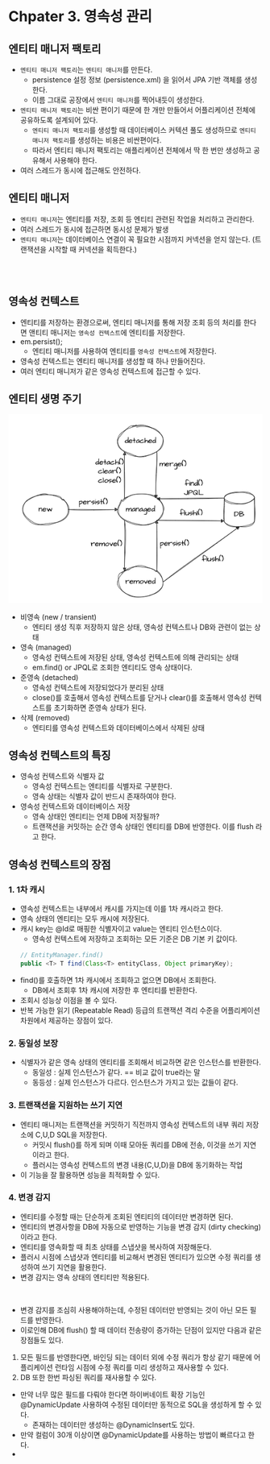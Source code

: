 # Chpater 3. 영속성 관리


## 엔티티 매니저 팩토리
- `엔티티 매니저 팩토리`는 `엔티티 매니저`를 만든다.
  - persistence 설정 정보 (persistence.xml) 을 읽어서 JPA 기반 객체를 생성한다.
  - 이름 그대로 공장에서 `엔티티 매니저`를 찍어내듯이 생성한다. 
- `엔티티 매니저 팩토리`는 비싼 편이기 때문에 한 개만 만들어서 어플리케이션 전체에 공유하도록 설계되어 있다.
  - `엔티티 매니저 팩토리`를 생성할 때 데이터베이스 커텍션 풀도 생성하므로 `엔티티 매니저 팩토리`를 생성하는 비용은 비싼편이다.
  - 따라서 엔티티 매니저 팩토리는 애플리케이션 전체에서 딱 한 번만 생성하고 공유해서 사용해야 한다.
- 여러 스레드가 동시에 접근해도 안전하다.

## 엔티티 매니저
- `엔티티 매니저`는 엔티티를 저장, 조회 등 엔티티 관련된 작업을 처리하고 관리한다.
- 여러 스레드가 동시에 접근하면 동시성 문제가 발생
- `엔티티 매니저`는 데이터베이스 연결이 꼭 필요한 시점까지 커넥션을 얻지 않는다. (트랜잭션을 시작할 때 커넥션을 획득한다.)

<br>
<br>

## 영속성 컨텍스트
- 엔티티를 저장하는 환경으로써, 엔티티 매니저를 통해 저장 조회 등의 처리를 한다면 앤티티 매니저는 `영속성 컨텍스트`에 엔티티를 저장한다.
- em.persist();
  - 엔티티 매니저를 사용하여 엔티티를 `영속성 컨텍스트`에 저장한다.
- 영속성 컨텍스트는 엔티티 매니저를 생성할 때 하나 만들어진다.
- 여러 엔티티 매니저가 같은 영속성 컨텍스트에 접근할 수 있다.

## 엔티티 생명 주기

  ![state.png](img%2Fstate.png)

- 비영속 (new / transient)
  - 엔티티 생성 직후 저장하지 않은 상태, 영속성 컨텍스트나 DB와 관련이 없는 상태
- 영속 (managed)
  - 영속성 컨텍스트에 저장된 상태, 영속성 컨텍스트에 의해 관리되는 상태
  - em.find() or JPQL로 조회한 엔티티도 영속 상태이다.
- 준영속 (detached)
  - 영속성 컨텍스트에 저장되었다가 분리된 상태
  - close()를 호출해서 영속성 컨텍스트를 닫거나 clear()를 호출해서 영속성 컨텍스트를 초기화하면 준영속 상태가 된다.
- 삭제 (removed)
  - 엔티티를 영속성 컨텍스트와 데이터베이스에서 삭제된 상태

## 영속성 컨텍스트의 특징
- 영속성 컨텍스트와 식별자 값
  - 영속성 컨텍스트는 엔티티를 식별자로 구분한다.
  - 영속 상태는 식별자 값이 반드시 존재하여야 한다.
- 영속성 컨텍스트와 데이터베이스 저장
  - 영속 상태인 엔티티는 언제 DB에 저장될까?
  - 트랜잭션을 커밋하는 순간 영속 상태인 엔티티를 DB에 반영한다. 이를 flush 라고 한다.

## 영속성 컨텍스트의 장점
### 1. 1차 캐시
- 영속성 컨텍스트는 내부에서 캐시를 가지는데 이를 1차 캐시라고 한다.
- 영속 상태의 엔티티는 모두 캐시에 저장된다.
- 캐시 key는 @Id로 매핑한 식별자이고 value는 엔티티 인스턴스이다.
  - 영속성 컨텍스트에 저장하고 조회하는 모든 기준은 DB 기본 키 값이다.
  ```java
  // EntityManager.find()
  public <T> T find(Class<T> entityClass, Object primaryKey);
  ```
- find()를 호출하면 1차 캐시에서 조회하고 없으면 DB에서 조회한다.
  - DB에서 조회후 1차 캐시에 저장한 후 엔티티를 반환한다.
- 조회시 성능상 이점을 볼 수 있다.
- 반복 가능한 읽기 (Repeatable Read) 등급의 트랜잭션 격리 수준을 어플리케이션 차원에서 제공하는 장점이 있다.

### 2. 동일성 보장
- 식별자가 같은 영속 상태의 엔티티를 조회해서 비교하면 같은 인스턴스를 반환한다.
  - 동일성 : 실제 인스턴스가 같다. == 비교 값이 true라는 말
  - 동등성 : 실제 인스턴스가 다르다. 인스턴스가 가지고 있는 값들이 같다.

### 3. 트랜잭션을 지원하는 쓰기 지연
- 엔티티 매니저는 트랜잭션을 커밋하기 직전까지 영속성 컨텍스트의 내부 쿼리 저장소에 C,U,D SQL을 저장한다.
  - 커밋시 flush()를 하게 되며 이때 모아둔 쿼리를 DB에 전송, 이것을 쓰기 지연이라고 한다.
  - 플러시는 영속성 컨텍스트의 변경 내용(C,U,D)을 DB에 동기화하는 작업
- 이 기능을 잘 활용하면 성능을 최적화할 수 있다.

### 4. 변경 감지
- 엔티티를 수정할 때는 단순하게 조회된 엔티티의 데이터만 변경하면 된다.
- 엔티티의 변경사항을 DB에 자동으로 반영하는 기능을 변경 감지 (dirty checking)이라고 한다.
- 엔티티를 영속화할 때 최초 상태를 스냅샷을 복사하여 저장해둔다.
- 플러시 시점에 스냅샷과 엔티티를 비교해서 변경된 엔티티가 있으면 수정 쿼리를 생성하여 쓰기 지연을 활용한다.
- 변경 감지는 영속 상태의 엔티티만 적용된다.

<br>

- 변경 감지를 조심히 사용해야하는데, 수정된 데이터만 반영되는 것이 아닌 모든 필드를 반영한다.
- 이로인해 DB에 flush() 할 때 데이터 전송량이 증가하는 단점이 있지만 다음과 같은 장점들도 있다.
1. 모든 필드를 반영한다면, 바인딩 되는 데이터 외에 수정 쿼리가 항상 같기 때문에 어플리케이션 런타임 시점에 수정 쿼리를 미리 생성하고 재사용할 수 있다.
2. DB 또한 한번 파싱된 쿼리를 재사용할 수 있다.
- 만약 너무 많은 필드를 다뤄야 한다면 하이버네이트 확장 기능인 @DynamicUpdate 사용하여 수정된 데이터만 동적으로 SQL을 생성하게 할 수 있다.
  - 존재하는 데이터만 생성하는 @DynamicInsert도 있다.
- 만약 컬럼이 30개 이상이면 @DynamicUpdate를 사용하는 방법이 빠르다고 한다.
- 